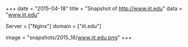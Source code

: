 
+++
date = "2015-04-18"
title = "Snapshot of http://www.iit.edu"
data = "www.iit.edu"

Server = ["Nginx"]
domain = ["iit.edu"]

  image = "snapshots/2015_16/www.iit.edu.png"
+++
#
